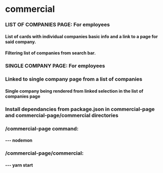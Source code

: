 # commercial

### LIST OF COMPANIES PAGE: For employees 
#### List of cards with individual companies basic info and a link to a page for said company. 
#### Filtering list of companies from search bar.

### SINGLE COMPANY PAGE: For employees
### Linked to single company page from a list of companies
#### Single company being rendered from linked selection in the list of companies page


### Install dependancies from package.json in commercial-page and commercial-page/commercial directories

### /commercial-page command:
#### --- nodemon
### /commercial-page/commercial:
#### --- yarn start